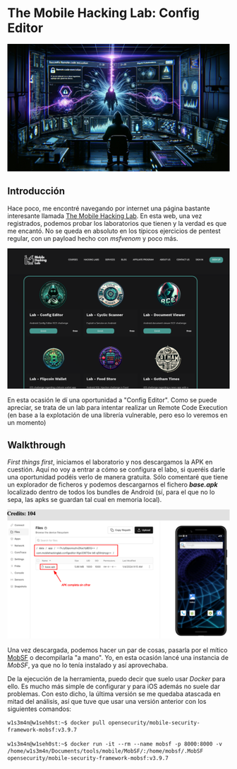 # The Mobile Hacking Lab: Config Editor
![img](../../assets/images/articles/tmhl_configeditor/tmhl_configeditor.png)

## Introducción

Hace poco, me encontré navegando por internet una página bastante interesante llamada [The Mobile Hacking Lab](https://www.mobilehackinglab.com/). En esta web, una vez registrados, podemos probar los laboratorios que tienen y la verdad es que me encantó. No se queda en absoluto en los típicos ejercicios de pentest regular, con un payload hecho con _msfvenom_ y poco más.  

![img](../../assets/images/articles/tmhl_configeditor/thehackinglab_prev.png)

En esta ocasión le dí una oportunidad a "Config Editor". Como se puede apreciar, se trata de un lab para intentar realizar un Remote Code Execution (en base a la explotación de una librería vulnerable, pero eso lo veremos en un momento)

## Walkthrough

_First things first_, iniciamos el laboratorio y nos descargamos la APK en cuestión. Aquí no voy a entrar a cómo se configura el labo, si queréis darle una oportunidad podéis verlo de manera gratuita. Sólo comentaré que tiene un explorador de ficheros y podemos descargarnos el fichero ___base.apk___ localizado dentro de todos los bundles de Android (sí, para el que no lo sepa, las apks se guardan tal cual en memoria local).

![img](../../assets/images/articles/tmhl_configeditor/tmhl_location.png)

Una vez descargada, podemos hacer un par de cosas, pasarla por el mítico [MobSF](https://github.com/MobSF/Mobile-Security-Framework-MobSF) o decompilarla "a mano". Yo, en esta ocasión lancé una instancia de _MobSF_, ya que no lo tenía instalado y así aprovechaba.

De la ejecución de la herramienta, puedo decir que suelo usar _Docker_ para ello. Es mucho más simple de configurar y para iOS además no suele dar problemas. Con esto dicho, la última versión se me quedaba atascada en mitad del análisis, así que tuve que usar una versión anterior con los siguientes comandos:

```console
w1s3m4n@w1seh0st:~$ docker pull opensecurity/mobile-security-framework-mobsf:v3.9.7

w1s3m4n@w1seh0st:~$ docker run -it --rm --name mobsf -p 8000:8000 -v /home/w1s3m4n/Documents/tools/mobile/MobSF/:/home/mobsf/.MobSF opensecurity/mobile-security-framework-mobsf:v3.9.7
```
